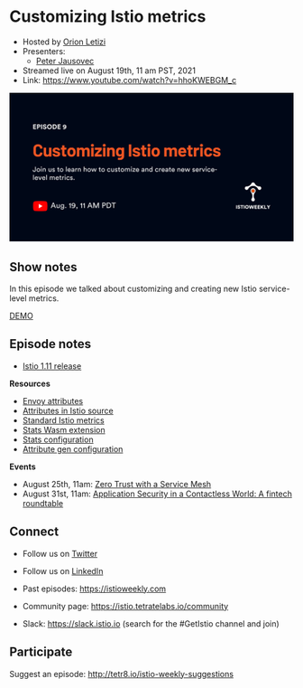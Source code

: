 # Customizing Istio metrics

- Hosted by [Orion Letizi](https://twitter.com/orionletizi)
- Presenters:
  - [Peter Jausovec](https://twitter.com/pjausovec)
- Streamed live on August 19th, 11 am PST, 2021
- Link: https://www.youtube.com/watch?v=hhoKWEBGM_c

![episode image](009.png)

## Show notes

In this episode we talked about customizing and creating new Istio service-level metrics.

[DEMO](demo.md)

## Episode notes

- [Istio 1.11 release](https://tetr8.io/istio-1-11)

**Resources**

- [Envoy attributes](https://www.envoyproxy.io/docs/envoy/latest/intro/arch_overview/advanced/attributes)
- [Attributes in Istio source](https://github.com/istio/proxy/blob/master/src/istio/utils/attribute_names.cc)
- [Standard Istio metrics](https://istio.io/latest/docs/reference/config/metrics/)
- [Stats Wasm extension](https://github.com/istio/proxy/tree/master/extensions/stats)
- [Stats configuration](https://istio.io/latest/docs/reference/config/proxy_extensions/stats/)
- [Attribute gen configuration](https://istio.io/latest/docs/reference/config/proxy_extensions/attributegen/)

**Events**

- August 25th, 11am: [Zero Trust with a Service Mesh](https://www.tetrate.io/event/zero-trust-with-a-service-mesh/)
- August 31st, 11am: [Application Security in a Contactless World: A fintech roundtable](https://www.tetrate.io/event/application-security-in-a-contactless-world-a-fintech-roundtable/)

## Connect

- Follow us on [Twitter](https://twitter.com/tetrateio)
- Follow us on [LinkedIn](https://www.linkedin.com/company/tetrate)
- Past episodes: https://istioweekly.com

- Community page: https://istio.tetratelabs.io/community
- Slack: https://slack.istio.io (search for the #GetIstio channel and join)

## Participate

Suggest an episode: http://tetr8.io/istio-weekly-suggestions
